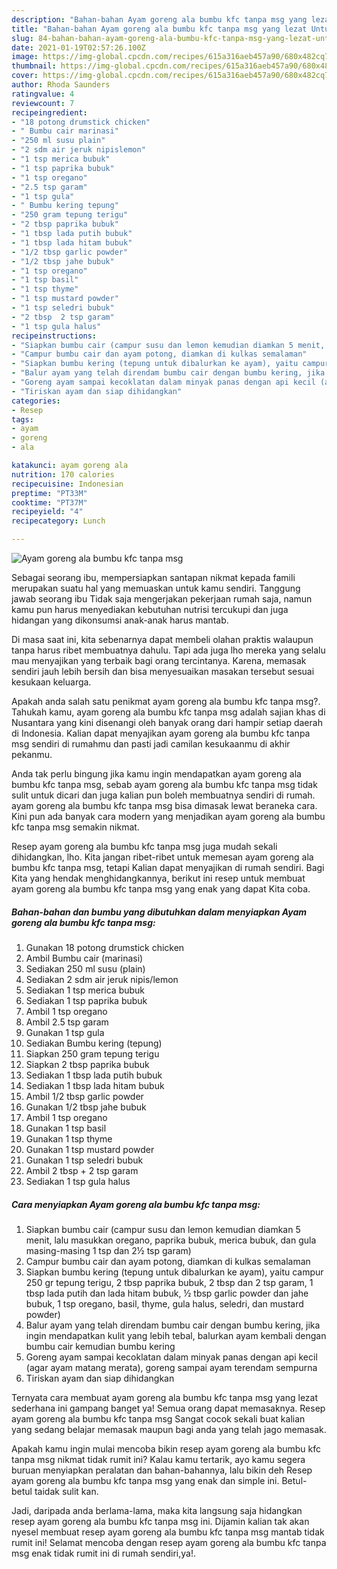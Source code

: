```yaml
---
description: "Bahan-bahan Ayam goreng ala bumbu kfc tanpa msg yang lezat Untuk Jualan"
title: "Bahan-bahan Ayam goreng ala bumbu kfc tanpa msg yang lezat Untuk Jualan"
slug: 84-bahan-bahan-ayam-goreng-ala-bumbu-kfc-tanpa-msg-yang-lezat-untuk-jualan
date: 2021-01-19T02:57:26.100Z
image: https://img-global.cpcdn.com/recipes/615a316aeb457a90/680x482cq70/ayam-goreng-ala-bumbu-kfc-tanpa-msg-foto-resep-utama.jpg
thumbnail: https://img-global.cpcdn.com/recipes/615a316aeb457a90/680x482cq70/ayam-goreng-ala-bumbu-kfc-tanpa-msg-foto-resep-utama.jpg
cover: https://img-global.cpcdn.com/recipes/615a316aeb457a90/680x482cq70/ayam-goreng-ala-bumbu-kfc-tanpa-msg-foto-resep-utama.jpg
author: Rhoda Saunders
ratingvalue: 4
reviewcount: 7
recipeingredient:
- "18 potong drumstick chicken"
- " Bumbu cair marinasi"
- "250 ml susu plain"
- "2 sdm air jeruk nipislemon"
- "1 tsp merica bubuk"
- "1 tsp paprika bubuk"
- "1 tsp oregano"
- "2.5 tsp garam"
- "1 tsp gula"
- " Bumbu kering tepung"
- "250 gram tepung terigu"
- "2 tbsp paprika bubuk"
- "1 tbsp lada putih bubuk"
- "1 tbsp lada hitam bubuk"
- "1/2 tbsp garlic powder"
- "1/2 tbsp jahe bubuk"
- "1 tsp oregano"
- "1 tsp basil"
- "1 tsp thyme"
- "1 tsp mustard powder"
- "1 tsp seledri bubuk"
- "2 tbsp  2 tsp garam"
- "1 tsp gula halus"
recipeinstructions:
- "Siapkan bumbu cair (campur susu dan lemon kemudian diamkan 5 menit, lalu masukkan oregano, paprika bubuk, merica bubuk, dan gula masing-masing 1 tsp dan 2½ tsp garam)"
- "Campur bumbu cair dan ayam potong, diamkan di kulkas semalaman"
- "Siapkan bumbu kering (tepung untuk dibalurkan ke ayam), yaitu campur 250 gr tepung terigu, 2 tbsp paprika bubuk, 2 tbsp dan 2 tsp garam, 1 tbsp lada putih dan lada hitam bubuk, ½ tbsp garlic powder dan jahe bubuk, 1 tsp oregano, basil, thyme, gula halus, seledri, dan mustard powder)"
- "Balur ayam yang telah direndam bumbu cair dengan bumbu kering, jika ingin mendapatkan kulit yang lebih tebal, balurkan ayam kembali dengan bumbu cair kemudian bumbu kering"
- "Goreng ayam sampai kecoklatan dalam minyak panas dengan api kecil (agar ayam matang merata), goreng sampai ayam terendam sempurna"
- "Tiriskan ayam dan siap dihidangkan"
categories:
- Resep
tags:
- ayam
- goreng
- ala

katakunci: ayam goreng ala 
nutrition: 170 calories
recipecuisine: Indonesian
preptime: "PT33M"
cooktime: "PT37M"
recipeyield: "4"
recipecategory: Lunch

---
```



![Ayam goreng ala bumbu kfc tanpa msg](https://img-global.cpcdn.com/recipes/615a316aeb457a90/680x482cq70/ayam-goreng-ala-bumbu-kfc-tanpa-msg-foto-resep-utama.jpg)

Sebagai seorang ibu, mempersiapkan santapan nikmat kepada famili merupakan suatu hal yang memuaskan untuk kamu sendiri. Tanggung jawab seorang ibu Tidak saja mengerjakan pekerjaan rumah saja, namun kamu pun harus menyediakan kebutuhan nutrisi tercukupi dan juga hidangan yang dikonsumsi anak-anak harus mantab.

Di masa  saat ini, kita sebenarnya dapat membeli olahan praktis walaupun tanpa harus ribet membuatnya dahulu. Tapi ada juga lho mereka yang selalu mau menyajikan yang terbaik bagi orang tercintanya. Karena, memasak sendiri jauh lebih bersih dan bisa menyesuaikan masakan tersebut sesuai kesukaan keluarga. 



Apakah anda salah satu penikmat ayam goreng ala bumbu kfc tanpa msg?. Tahukah kamu, ayam goreng ala bumbu kfc tanpa msg adalah sajian khas di Nusantara yang kini disenangi oleh banyak orang dari hampir setiap daerah di Indonesia. Kalian dapat menyajikan ayam goreng ala bumbu kfc tanpa msg sendiri di rumahmu dan pasti jadi camilan kesukaanmu di akhir pekanmu.

Anda tak perlu bingung jika kamu ingin mendapatkan ayam goreng ala bumbu kfc tanpa msg, sebab ayam goreng ala bumbu kfc tanpa msg tidak sulit untuk dicari dan juga kalian pun boleh membuatnya sendiri di rumah. ayam goreng ala bumbu kfc tanpa msg bisa dimasak lewat beraneka cara. Kini pun ada banyak cara modern yang menjadikan ayam goreng ala bumbu kfc tanpa msg semakin nikmat.

Resep ayam goreng ala bumbu kfc tanpa msg juga mudah sekali dihidangkan, lho. Kita jangan ribet-ribet untuk memesan ayam goreng ala bumbu kfc tanpa msg, tetapi Kalian dapat menyajikan di rumah sendiri. Bagi Kita yang hendak menghidangkannya, berikut ini resep untuk membuat ayam goreng ala bumbu kfc tanpa msg yang enak yang dapat Kita coba.

<!--inarticleads1-->

##### Bahan-bahan dan bumbu yang dibutuhkan dalam menyiapkan Ayam goreng ala bumbu kfc tanpa msg:

1. Gunakan 18 potong drumstick chicken
1. Ambil  Bumbu cair (marinasi)
1. Sediakan 250 ml susu (plain)
1. Sediakan 2 sdm air jeruk nipis/lemon
1. Sediakan 1 tsp merica bubuk
1. Sediakan 1 tsp paprika bubuk
1. Ambil 1 tsp oregano
1. Ambil 2.5 tsp garam
1. Gunakan 1 tsp gula
1. Sediakan  Bumbu kering (tepung)
1. Siapkan 250 gram tepung terigu
1. Siapkan 2 tbsp paprika bubuk
1. Sediakan 1 tbsp lada putih bubuk
1. Sediakan 1 tbsp lada hitam bubuk
1. Ambil 1/2 tbsp garlic powder
1. Gunakan 1/2 tbsp jahe bubuk
1. Ambil 1 tsp oregano
1. Gunakan 1 tsp basil
1. Gunakan 1 tsp thyme
1. Gunakan 1 tsp mustard powder
1. Gunakan 1 tsp seledri bubuk
1. Ambil 2 tbsp + 2 tsp garam
1. Sediakan 1 tsp gula halus




<!--inarticleads2-->

##### Cara menyiapkan Ayam goreng ala bumbu kfc tanpa msg:

1. Siapkan bumbu cair (campur susu dan lemon kemudian diamkan 5 menit, lalu masukkan oregano, paprika bubuk, merica bubuk, dan gula masing-masing 1 tsp dan 2½ tsp garam)
1. Campur bumbu cair dan ayam potong, diamkan di kulkas semalaman
1. Siapkan bumbu kering (tepung untuk dibalurkan ke ayam), yaitu campur 250 gr tepung terigu, 2 tbsp paprika bubuk, 2 tbsp dan 2 tsp garam, 1 tbsp lada putih dan lada hitam bubuk, ½ tbsp garlic powder dan jahe bubuk, 1 tsp oregano, basil, thyme, gula halus, seledri, dan mustard powder)
1. Balur ayam yang telah direndam bumbu cair dengan bumbu kering, jika ingin mendapatkan kulit yang lebih tebal, balurkan ayam kembali dengan bumbu cair kemudian bumbu kering
1. Goreng ayam sampai kecoklatan dalam minyak panas dengan api kecil (agar ayam matang merata), goreng sampai ayam terendam sempurna
1. Tiriskan ayam dan siap dihidangkan




Ternyata cara membuat ayam goreng ala bumbu kfc tanpa msg yang lezat sederhana ini gampang banget ya! Semua orang dapat memasaknya. Resep ayam goreng ala bumbu kfc tanpa msg Sangat cocok sekali buat kalian yang sedang belajar memasak maupun bagi anda yang telah jago memasak.

Apakah kamu ingin mulai mencoba bikin resep ayam goreng ala bumbu kfc tanpa msg nikmat tidak rumit ini? Kalau kamu tertarik, ayo kamu segera buruan menyiapkan peralatan dan bahan-bahannya, lalu bikin deh Resep ayam goreng ala bumbu kfc tanpa msg yang enak dan simple ini. Betul-betul taidak sulit kan. 

Jadi, daripada anda berlama-lama, maka kita langsung saja hidangkan resep ayam goreng ala bumbu kfc tanpa msg ini. Dijamin kalian tak akan nyesel membuat resep ayam goreng ala bumbu kfc tanpa msg mantab tidak rumit ini! Selamat mencoba dengan resep ayam goreng ala bumbu kfc tanpa msg enak tidak rumit ini di rumah sendiri,ya!.

